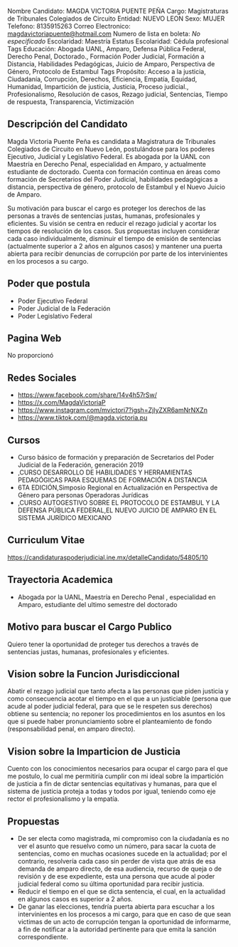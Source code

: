 Nombre Candidato: MAGDA VICTORIA PUENTE PEÑA
Cargo: Magistraturas de Tribunales Colegiados de Circuito
Entidad: NUEVO LEON
Sexo: MUJER
Telefono: 8135915263
Correo Electronico: magdavictoriapuente@hotmail.com
Numero de lista en boleta: *No especificado*
Escolaridad: Maestría
Estatus Escolaridad: Cédula profesional
Tags Educación: Abogada UANL, Amparo, Defensa Pública Federal, Derecho Penal, Doctorado., Formación Poder Judicial, Formación a Distancia, Habilidades Pedagógicas, Juicio de Amparo, Perspectiva de Género, Protocolo de Estambul
Tags Propósito: Acceso a la justicia, Ciudadanía, Corrupción, Derechos, Eficiencia, Empatía, Equidad, Humanidad, Impartición de justicia, Justicia, Proceso judicial., Profesionalismo, Resolución de casos, Rezago judicial, Sentencias, Tiempo de respuesta, Transparencia, Victimización


## Descripción del Candidato 

Magda Victoria Puente Peña es candidata a Magistratura de Tribunales Colegiados de Circuito en Nuevo León, postulándose para los poderes Ejecutivo, Judicial y Legislativo Federal. Es abogada por la UANL con Maestría en Derecho Penal, especialidad en Amparo, y actualmente estudiante de doctorado. Cuenta con formación continua en áreas como formación de Secretarios del Poder Judicial, habilidades pedagógicas a distancia, perspectiva de género, protocolo de Estambul y el Nuevo Juicio de Amparo.

Su motivación para buscar el cargo es proteger los derechos de las personas a través de sentencias justas, humanas, profesionales y eficientes. Su visión se centra en reducir el rezago judicial y acortar los tiempos de resolución de los casos. Sus propuestas incluyen considerar cada caso individualmente, disminuir el tiempo de emisión de sentencias (actualmente superior a 2 años en algunos casos) y mantener una puerta abierta para recibir denuncias de corrupción por parte de los intervinientes en los procesos a su cargo.


## Poder que postula

- Poder Ejecutivo Federal
- Poder Judicial de la Federación
- Poder Legislativo Federal


## Pagina Web

No proporcionó


## Redes Sociales

- https://www.facebook.com/share/14v4h57rSw/
- https://x.com/MagdaVictoriaP
- https://www.instagram.com/mvictori7?igsh=ZjIyZXR6amNrNXZn
- https://www.tiktok.com/@magda.victoria.pu


## Cursos

- Curso básico de formación y preparación de Secretarios del Poder Judicial de la Federación, generación 2019
- ,CURSO DESARROLLO DE HABILIDADES Y HERRAMIENTAS PEDAGÓGICAS PARA ESQUEMAS DE FORMACIÓN A DISTANCIA
- 6TA EDICIÓN,Simposio Regional en Actualización en Perspectiva de Género para personas Operadoras Jurídicas
- ,CURSO AUTOGESTIVO SOBRE EL PROTOCOLO DE ESTAMBUL Y LA DEFENSA PÚBLICA FEDERAL,EL NUEVO JUICIO DE AMPARO EN EL SISTEMA JURÍDICO MEXICANO


## Curriculum Vitae

https://candidaturaspoderjudicial.ine.mx/detalleCandidato/54805/10


## Trayectoria Academica

- Abogada por la UANL, Maestría en Derecho Penal , especialidad en Amparo, estudiante del ultimo semestre del doctorado


## Motivo para buscar el Cargo Publico

Quiero tener la oportunidad de proteger tus derechos a través de sentencias justas, humanas, profesionales y eficientes.


## Vision sobre la Funcion Jurisdiccional

Abatir el rezago judicial que tanto afecta a las personas que piden justicia y como consecuencia acotar el tiempo en el que a un justiciable (persona que acude al poder judicial federal, para que se le respeten sus derechos) obtiene su sentencia; no reponer los procedimientos en los asuntos en los que si puede haber pronunciamiento sobre el planteamiento de fondo (responsabilidad penal, en amparo directo).


## Vision sobre la Imparticion de Justicia

Cuento con los conocimientos necesarios para ocupar el cargo para el que me postulo, lo cual me permitiría cumplir con mi ideal sobre la impartición de justicia a fin de dictar sentencias equitativas y humanas, para que el sistema de justicia proteja a todas y todos por igual, teniendo como eje rector el profesionalismo y la empatía.


## Propuestas

- De ser electa como magistrada, mi compromiso con la ciudadanía es no ver el asunto que resuelvo como un número, para sacar la cuota de sentencias, como en muchas ocasiones sucede en la actualidad; por el contrario, resolvería cada caso sin perder de vista que atrás de esa demanda de amparo directo, de esa audiencia, recurso de queja o de revisión y de ese expediente, esta una persona que acude al poder judicial federal como su última oportunidad para recibir justicia.
- Reducir el tiempo en el que se dicta sentencia, el cual, en la actualidad en algunos casos es superior a 2 años.
- De ganar las elecciones, tendría puerta abierta para escuchar a los intervinientes en los procesos a mi cargo, para que en caso de que sean victimas de un acto de corrupción tengan la oportunidad de informarme, a fin de notificar a la autoridad pertinente para que emita la sanción correspondiente.

